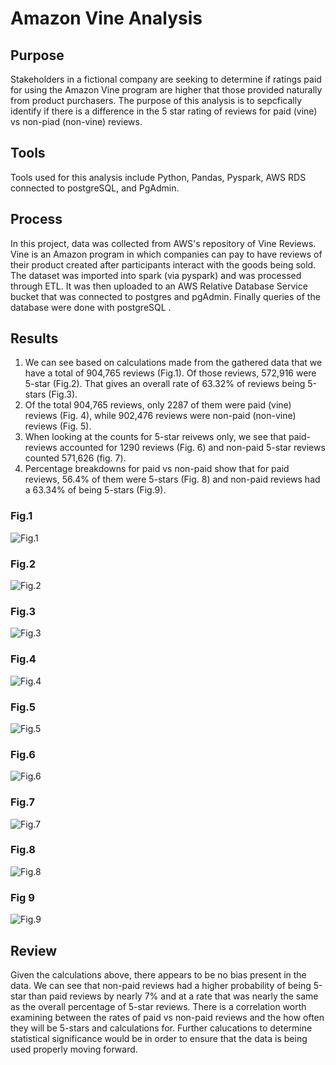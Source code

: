 # Amazon Vine Analysis

##  Purpose
Stakeholders in a fictional company are seeking to determine if ratings paid for using the Amazon Vine program are higher that those provided naturally from product purchasers. The purpose of this analysis is to sepcfically identify if there is a difference in the 5 star rating of reviews for paid (vine) vs non-piad (non-vine) reviews.

## Tools
Tools used for this analysis include Python, Pandas, Pyspark, AWS RDS connected to postgreSQL, and PgAdmin.

## Process
In this project, data was collected from AWS's repository of Vine Reviews. Vine is an Amazon program in which companies can pay to have reviews of their product created after participants interact with the goods being sold. The dataset was imported into spark (via pyspark) and was processed through ETL. It was then uploaded to an AWS Relative Database Service bucket that was connected to postgres and pgAdmin. Finally queries of the database were done with postgreSQL .

## Results
1. We can see based on calculations made from the gathered data that we have a total of 904,765 reviews (Fig.1). Of those reviews, 572,916 were 5-star (Fig.2). That gives an overall rate of 63.32% of reviews being 5-stars (Fig.3). 
2. Of the total 904,765 reviews, only 2287 of them were paid (vine) reviews (Fig. 4), while 902,476 reviews were non-paid (non-vine) reviews (Fig. 5). 
3. When looking at the counts for 5-star reivews only, we see that paid-reviews accounted for 1290 reviews (Fig. 6) and non-paid 5-star reviews counted 571,626 (fig. 7). 
4. Percentage breakdowns for paid vs non-paid show that for paid reviews, 56.4% of them were 5-stars (Fig. 8) and non-paid reviews had a 63.34% of being 5-stars (Fig.9). 

### Fig.1
![Fig.1](https://github.com/ghynox/amazon_vine_analysis/blob/main/total_reviews.png)

### Fig.2
![Fig.2](https://github.com/ghynox/amazon_vine_analysis/blob/main/total_5_star_reviews.png)

### Fig.3
![Fig.3](https://github.com/ghynox/amazon_vine_analysis/blob/main/percentage_overall_5_stars.png)

### Fig.4
![Fig.4](https://github.com/ghynox/amazon_vine_analysis/blob/main/number_vine_reviews.png)

### Fig.5
![Fig.5](https://github.com/ghynox/amazon_vine_analysis/blob/main/number_non_vine_reviews.png)

### Fig.6
![Fig.6](https://github.com/ghynox/amazon_vine_analysis/blob/main/5_star_vine_reviews.png)

### Fig.7
![Fig.7](https://github.com/ghynox/amazon_vine_analysis/blob/main/5_star_non_vine_reviews.png)

### Fig.8
![Fig.8](https://github.com/ghynox/amazon_vine_analysis/blob/main/percentage_vine_5_stars.png)

### Fig 9
![Fig.9](https://github.com/ghynox/amazon_vine_analysis/blob/main/percentage_non_vine_5_stars.png)

## Review
Given the calculations above, there appears to be no bias present in the data.  We can see that non-paid reviews had a higher probability of being 5-star than paid reviews by nearly 7% and at a rate that was nearly the same as the overall percentage of 5-star reviews. There is a correlation worth examining between the rates of paid vs non-paid reviews and the how often they will be 5-stars and calculations for. Further calucations to determine statistical significance would be in order to ensure that the data is being used properly moving forward. 
